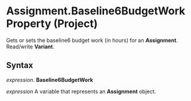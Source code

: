 
# Assignment.Baseline6BudgetWork Property (Project)

Gets or sets the baseline6 budget work (in hours) for an  **Assignment**. Read/write **Variant**.


## Syntax

 _expression_. **Baseline6BudgetWork**

 _expression_ A variable that represents an **Assignment** object.


